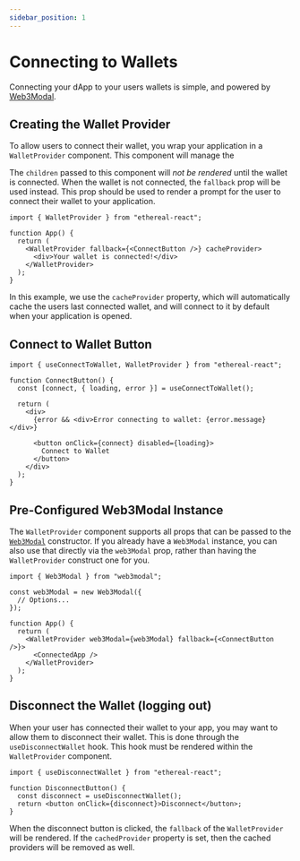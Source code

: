 ```yaml
---
sidebar_position: 1
---
```


# Connecting to Wallets

Connecting your dApp to your users wallets is simple, and powered by [Web3Modal](https://github.com/Web3Modal/web3modal).

## Creating the Wallet Provider

To allow users to connect their wallet, you wrap your application in a `WalletProvider` component. This component will manage the

The `children` passed to this component will _not be rendered_ until the wallet is connected. When the wallet is not connected, the `fallback` prop will be used instead. This prop should be used to render a prompt for the user to connect their wallet to your application.

```tsx
import { WalletProvider } from "ethereal-react";

function App() {
  return (
    <WalletProvider fallback={<ConnectButton />} cacheProvider>
      <div>Your wallet is connected!</div>
    </WalletProvider>
  );
}
```

In this example, we use the `cacheProvider` property, which will automatically cache the users last connected wallet, and will connect to it by default when your application is opened.

## Connect to Wallet Button

```tsx
import { useConnectToWallet, WalletProvider } from "ethereal-react";

function ConnectButton() {
  const [connect, { loading, error }] = useConnectToWallet();

  return (
    <div>
      {error && <div>Error connecting to wallet: {error.message}</div>}

      <button onClick={connect} disabled={loading}>
        Connect to Wallet
      </button>
    </div>
  );
}
```

## Pre-Configured Web3Modal Instance

The `WalletProvider` component supports all props that can be passed to the [`Web3Modal`](https://github.com/Web3Modal/web3modal) constructor. If you already have a `Web3Modal` instance, you can also use that directly via the `web3Modal` prop, rather than having the `WalletProvider` construct one for you.

```tsx
import { Web3Modal } from "web3modal";

const web3Modal = new Web3Modal({
  // Options...
});

function App() {
  return (
    <WalletProvider web3Modal={web3Modal} fallback={<ConnectButton />}>
      <ConnectedApp />
    </WalletProvider>
  );
}
```

## Disconnect the Wallet (logging out)

When your user has connected their wallet to your app, you may want to allow them to disconnect their wallet. This is done through the `useDisconnectWallet` hook. This hook must be rendered within the `WalletProvider` component.

```tsx
import { useDisconnectWallet } from "ethereal-react";

function DisconnectButton() {
  const disconnect = useDisconnectWallet();
  return <button onClick={disconnect}>Disconnect</button>;
}
```

When the disconnect button is clicked, the `fallback` of the `WalletProvider` will be rendered. If the `cachedProvider` property is set, then the cached providers will be removed as well.
